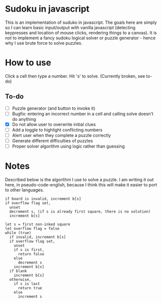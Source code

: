 # Sudoku in javascript
This is an implementation of suduko in javascript. The goals here are simply
so I can learn basic input/output with vanilla javascript (detecting keypresses
and location of mouse clicks, rendering things to a canvas). It is *not* to
implement a fancy sudoku logical solver or puzzle generator - hence why I use
brute force to solve puzzles.

# How to use
Click a cell then type a number.
Hit 's' to solve. (Currently broken, see to-do)

## To-do
- [ ] Puzzle generator (and button to invoke it)
- [ ] Bugfix: entering an incorrect number in a cell and calling solve doesn't do anything
- [x] Do not allow user to overwrite initial clues
- [ ] Add a toggle to highlight conflicting numbers
- [ ] Alert user when they complete a puzzle correctly
- [ ] Generate different difficulties of puzzles
- [ ] Proper solver algorithm using logic rather than guessing

# Notes
Described below is the algorithm I use to solve a puzzle. I am writing it
out here, in pseudo-code-english, because I think this will make it easier
to port to other languages.

```
if board is invalid, increment b[s]
if overflow flag set,
  unset
  decrement s, (if s is already first square, there is no solution)
  increment b[s]

let s = first non-inked square
let overflow flag = false
while (true)
  if invalid, increment b[s]
  if overflow flag set,
    unset
    if s is first, 
      return false
    else
      decrement s
    increment b[s]
  if blank
    increment b[s]
  otherwise,
    if s is last
      return true
    else
      increment s
```
